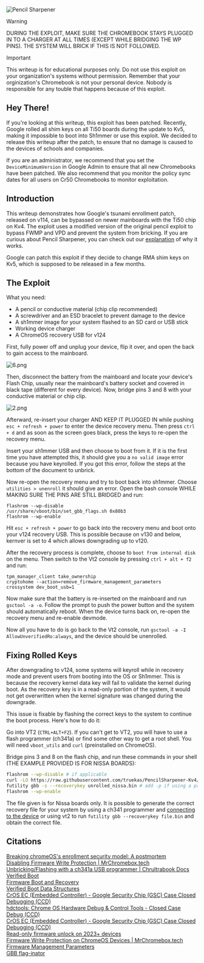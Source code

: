 
<img src="https://github.com/truekas/PencilSharpener/blob/main/src/Logo.png?raw=true" alt="Pencil Sharpener"/>

> [!WARNING]  
> DURING THE EXPLOIT, MAKE SURE THE CHROMEBOOK STAYS PLUGGED IN TO A CHARGER AT ALL TIMES (EXCEPT WHILE BRIDGING THE WP PINS). THE SYSTEM WILL BRICK IF THIS IS NOT FOLLOWED.

> [!IMPORTANT]
> This writeup is for educational purposes only. Do not use this exploit on your organization's systems without permission. Remember that your orginization's Chromebook is not your personal device. Nobody is responsible for any touble that happens because of this exploit.

## Hey There!
If you're looking at this writeup, this exploit has been patched. Recently, Google rolled all shim keys on all Ti50 boards during the update to Kv5, making it impossible to boot into Sh1mmer or use this exploit. We decided to release this writeup after the patch, to ensure that no damage is caused to the devices of schools and companies. 

If you are an administrator, we recommend that you set the `DeviceMinimumVersion` in Google Admin to ensure that all new Chromebooks have been patched. We also recommend that you monitor the policy sync dates for all users on Cr50 Chromebooks to monitor exploitation.

## Introduction 
This writeup demonstrates how Google's tsunami enrollment patch, released on v114, can be bypassed on newer mainboards with the Ti50 chip on Kv4. The exploit uses a modified version of the original pencil exploit to bypass FWMP and VPD and prevent the system from bricking. If you are curious about Pencil Sharpener, you can check out our [explanation](https://github.com/truekas/PencilSharpener/blob/main/Explanation.md) of why it works.

Google can patch this exploit if they decide to change RMA shim keys on Kv5, which is supposed to be released in a few months. 

## The Exploit

What you need:
- A pencil or conductive material (chip clip recommended) 
- A screwdriver and an ESD bracelet to prevent damage to the device
- A sh1mmer image for your system flashed to an SD card or USB stick
- Working device charger
- A ChromeOS recovery USB for v124

First, fully power off and unplug your device, flip it over, and open the back to gain access to the mainboard.

<img src="https://github.com/truekas/PencilSharpener/blob/main/src/6.png?raw=true" alt="6.png"/>

Then, disconnect the battery from the mainboard and locate your device's Flash Chip, usually near the mainboard's battery socket and covered in black tape (different for every device). Now, bridge pins 3 and 8 with your conductive material or chip clip.

<img src="https://github.com/truekas/PencilSharpener/blob/main/src/2.png?raw=true" alt="2.png"/>

Afterward, re-insert your charger AND KEEP IT PLUGGED IN while pushing `esc + refresh + power` to enter the device recovery menu. Then press `ctrl + d` and as soon as the screen goes black, press the keys to re-open the recovery menu. 

Insert your sh1mmer USB and then choose to boot from it. If it is the first time you have attempted this, it should give you a `no valid image` error because you have keyrolled. If you got this error, follow the steps at the bottom of the document to unbrick.

Now re-open the recovery menu and try to boot back into sh1mmer. Choose `utilities > unenroll` it should give an error. Open the bash console WHILE MAKING SURE THE PINS ARE STILL BRIDGED and run:
```
flashrom --wp-disable
/usr/share/vboot/bin/set_gbb_flags.sh 0x80b3
flashrom --wp-enable
```
Hit `esc + refresh + power` to go back into the recovery menu and boot onto your v124 recovery USB. This is possible because on v130 and below, kernver is set to 4 which allows downgrading up to v120.

After the recovery process is complete, choose to `boot from internal disk` on the menu. Then switch to the Vt2 console by pressing  `ctrl + alt + f2` and run:
```
tpm_manager_client take_ownership
cryptohome --action=remove_firmware_management_parameters
crossystem dev_boot_usb=1
```

Now make sure that the battery is re-inserted on the mainboard and run `gsctool -a -o`. Follow the prompt to push the power button and the system should automatically reboot. When the device turns back on, re-open the recovery menu and re-enable devmode.

Now all you have to do is go back to the Vt2 console, run `gsctool -a -I AllowUnverifiedRo:always`, and the device should be unenrolled.


## Fixing Rolled Keys
After downgrading to v124, some systems will keyroll while in recovery mode and prevent users from booting into the OS or Sh1mmer. This is because the recovery kernel data key will fail to validate the kernel during boot. As the recovery key is in a read-only portion of the system, it would not get overwritten when the kernel signature was changed during the downgrade.

This issue is fixable by flashing the correct keys to the system to continue the boot process. Here's how to do it:

Go into VT2 (`CTRL+ALT+F2`). If you can't get to VT2, you will have to use a flash programmer (ch341a) or find some other way to get a root shell. You will need `vboot_utils` and `curl` (preinstalled on ChromeOS).

Bridge pins 3 and 8 on the flash chip, and run these commands in your shell (THE EXAMPLE PROVIDED IS FOR NISSA BOARDS):
```bash
flashrom --wp-disable # if applicable
curl -LO https://raw.githubusercontent.com/truekas/PencilSharpener-Kv4/refs/heads/main/src/unrolled_nissa.bin
futility gbb -s --recoverykey unrolled_nissa.bin # add -p if using a programmer
flashrom --wp-enable
```
The file given is for Nissa boards only. It is possible to generate the correct recovery file for your system by using a ch341 programmer and [connecting to the device](https://docs.chrultrabook.com/docs/unbricking/unbrick-ch341a.html#prepping-to-flash) or using vt2 to run `futility gbb --recoverykey file.bin` and obtain the correct file.

## Citations 
[Breaking chromeOS's enrollment security model: A postmortem](https://blog.coolelectronics.me/breaking-cros-6/)
<br>
[Disabling Firmware Write Protection | MrChromebox.tech](https://docs.mrchromebox.tech/docs/firmware/wp/disabling.html)
<br>
[Unbricking/Flashing with a ch341a USB programmer | Chrultrabook Docs](https://docs.chrultrabook.com/docs/unbricking/unbrick-ch341a.html)
<br>
[Verified Boot](https://www.chromium.org/chromium-os/chromiumos-design-docs/verified-boot/)
<br>
[Firmware Boot and Recovery](https://www.chromium.org/chromium-os/chromiumos-design-docs/firmware-boot-and-recovery/)
<br>
[Verified Boot Data Structures](https://www.chromium.org/chromium-os/chromiumos-design-docs/verified-boot-data-structures/)
<br>
[CrOS EC (Embedded Controller) - Google Security Chip (GSC) Case Closed Debugging (CCD)](https://chromium.googlesource.com/chromiumos/platform/ec/+/cr50_stab/docs/case_closed_debugging_gsc.md)
<br>
[hdctools: Chrome OS Hardware Debug & Control Tools - Closed Case Debug (CCD)](https://chromium.googlesource.com/chromiumos/third_party/hdctools/+/HEAD/docs/ccd.md)
<br>
[CrOS EC (Embedded Controller) - Google Security Chip (GSC) Case Closed Debugging (CCD)](https://chromium.googlesource.com/chromiumos/platform/ec/+/fe6ca90e/docs/case_closed_debugging_cr50.md)
<br>
[Read-only firmware unlock on 2023+ devices](https://www.chromium.org/chromium-os/developer-library/guides/device/ro-firmware-unlock/)
<br>
[Firmware Write Protection on ChromeOS Devices | MrChromebox.tech](https://docs.mrchromebox.tech/docs/firmware/wp/)
<br>
[Firmware Management Parameters](https://www.chromium.org/chromium-os/fwmp/)
<br>
[GBB flag-inator](https://binbashbanana.github.io/gbbflaginator/)


